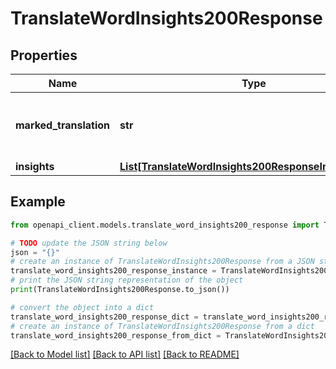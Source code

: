 # TranslateWordInsights200Response


## Properties

Name | Type | Description | Notes
------------ | ------------- | ------------- | -------------
**marked_translation** | **str** | The translated text with markers (&lt;&lt;INSIGHT_N&gt;&gt;) indicating insight locations | [optional] 
**insights** | [**List[TranslateWordInsights200ResponseInsightsInner]**](TranslateWordInsights200ResponseInsightsInner.md) |  | [optional] 

## Example

```python
from openapi_client.models.translate_word_insights200_response import TranslateWordInsights200Response

# TODO update the JSON string below
json = "{}"
# create an instance of TranslateWordInsights200Response from a JSON string
translate_word_insights200_response_instance = TranslateWordInsights200Response.from_json(json)
# print the JSON string representation of the object
print(TranslateWordInsights200Response.to_json())

# convert the object into a dict
translate_word_insights200_response_dict = translate_word_insights200_response_instance.to_dict()
# create an instance of TranslateWordInsights200Response from a dict
translate_word_insights200_response_from_dict = TranslateWordInsights200Response.from_dict(translate_word_insights200_response_dict)
```
[[Back to Model list]](../README.md#documentation-for-models) [[Back to API list]](../README.md#documentation-for-api-endpoints) [[Back to README]](../README.md)



